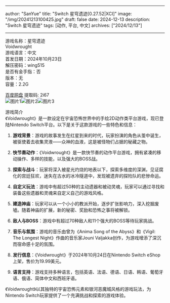 
---
author: "SanYue"
title: "Switch 星穹遗迹[0.27.52|XCI]"
image: "/img/20241213100425.jpg"
draft: false
date: 2024-12-13
description: "Switch 星穹遗迹"
tags: [动作, 平台, 中文]
archives: ["2024/12/13"]

---

游戏名称：星穹遗迹   
Voidwrought    
游戏语言：中文  
首发日期：2024年10月23日  
解压密码：wing515  
是否有金手指：否  
版本：无   
容量：2.2G

[百度网盘](https://pan.baidu.com/s/1Uys5IST1wKN4rw9imfNhIQ) 提取码: 2i67  
![图片1](/img/bd2f4f.jpg)![图片2](/img/c288a0.jpg)![图片3](/img/e1f946.jpg)  

游戏简介  
《Voidwrought》是一款设定在宇宙恐怖世界中的手绘2D动作类平台游戏，现已登陆Nintendo Switch平台。以下是关于这款游戏的一些特色和信息：

1. **游戏背景**：游戏的故事发生在红星到来的时代，玩家扮演的角色从茧中诞生，被驱使着去收集灵液——众神的血液，这是被怪物们占据的秘藏之物。

2. **快节奏动作**：《Voidwrought》是一款快节奏的动作平台游戏，拥有紧凑的移动操作、多样的技能，以及强大的BOSS战。

3. **探索与战斗**：玩家将深入被星光灼烧的地表以下，探索多维度的深渊，见证腐化的宫廷狂欢，迷失在古水的冰冷隧道中，发现被遗弃的探险队的悲惨命运。

4. **自定义玩法**：游戏中有超过50种的主动遗器和被动灵魂，玩家可以通过寻找和装备这些遗器和灵魂来自定义自己的游戏风格。

5. **建造神庙**：玩家可以从一个小小的教派开始，逐步扩张影响力，深入挖掘废墟。随着神庙的扩展，新的秘密、奖励和恐怖之事将被解锁。

6. **敌人与BOSS**：游戏中有超过70种敌人和11个强大的BOSS等待玩家挑战。

7. **音乐与氛围**：游戏的音乐由曾为《Anima Song of the Abyss》和《Vigil: The Longest Night》作曲的音乐家Jouni Valjakka创作，为游戏增添了深沉而宿命感十足的氛围。

8. **发行信息**：《Voidwrought》于2024年10月24日在Nintendo Switch eShop上架，售价为19.99美元。

9. **语言支持**：游戏支持多种语言，包括英语、法语、德语、日语、韩语、葡萄牙语、俄语、简体中文和西班牙语。

《Voidwrought》以其独特的宇宙恐怖元素和银河恶魔城风格的游戏玩法，为Nintendo Switch玩家提供了一个充满挑战和探索的游戏体验。
